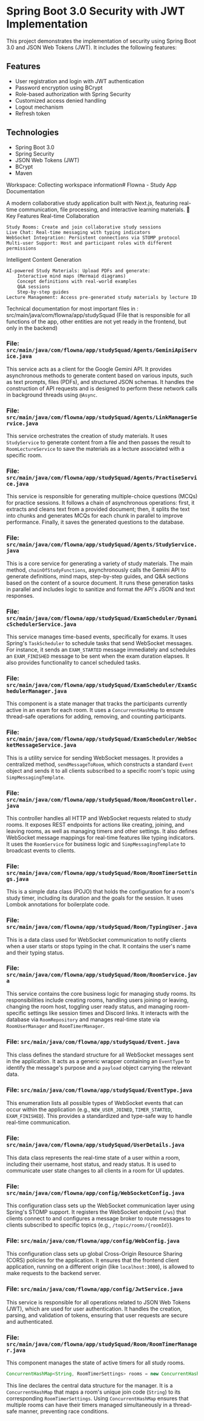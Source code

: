 # Spring Boot 3.0 Security with JWT Implementation
This project demonstrates the implementation of security using Spring Boot 3.0 and JSON Web Tokens (JWT). It includes the following features:

## Features
* User registration and login with JWT authentication
* Password encryption using BCrypt
* Role-based authorization with Spring Security
* Customized access denied handling
* Logout mechanism
* Refresh token

## Technologies
* Spring Boot 3.0
* Spring Security
* JSON Web Tokens (JWT)
* BCrypt
* Maven

  

 Workspace: Collecting workspace information# Flowna - Study App Documentation

A modern collaborative study application built with Next.js, featuring real-time communication, file processing, and interactive learning materials.
🚀 Key Features
Real-time Collaboration

    Study Rooms: Create and join collaborative study sessions
    Live Chat: Real-time messaging with typing indicators
    WebSocket Integration: Persistent connections via STOMP protocol
    Multi-user Support: Host and participant roles with different permissions

Intelligent Content Generation

    AI-powered Study Materials: Upload PDFs and generate:
        Interactive mind maps (Mermaid diagrams)
        Concept definitions with real-world examples
        Q&A sessions
        Step-by-step guides
    Lecture Management: Access pre-generated study materials by lecture ID



Technical documentation for most important files in : src/main/java/com/flowna/app/studySquad (File that is responsible for all functions of the app, other entities are not yet ready in the frontend, but only in the backend)

### File: `src/main/java/com/flowna/app/studySquad/Agents/GeminiApiService.java`
This service acts as a client for the Google Gemini API. It provides asynchronous methods to generate content based on various inputs, such as text prompts, files (PDFs), and structured JSON schemas. It handles the construction of API requests and is designed to perform these network calls in background threads using `@Async`.

### File: `src/main/java/com/flowna/app/studySquad/Agents/LinkManagerService.java`
This service orchestrates the creation of study materials. It uses `StudyService` to generate content from a file and then passes the result to `RoomLectureService` to save the materials as a lecture associated with a specific room.

### File: `src/main/java/com/flowna/app/studySquad/Agents/PractiseService.java`
This service is responsible for generating multiple-choice questions (MCQs) for practice sessions. It follows a chain of asynchronous operations: first, it extracts and cleans text from a provided document; then, it splits the text into chunks and generates MCQs for each chunk in parallel to improve performance. Finally, it saves the generated questions to the database.

### File: `src/main/java/com/flowna/app/studySquad/Agents/StudyService.java`
This is a core service for generating a variety of study materials. The main method, `chainOfStudyFunctions`, asynchronously calls the Gemini API to generate definitions, mind maps, step-by-step guides, and Q&A sections based on the content of a source document. It runs these generation tasks in parallel and includes logic to sanitize and format the API's JSON and text responses.

### File: `src/main/java/com/flowna/app/studySquad/ExamScheduler/DynamicSchedulerService.java`
This service manages time-based events, specifically for exams. It uses Spring's `TaskScheduler` to schedule tasks that send WebSocket messages. For instance, it sends an `EXAM_STARTED` message immediately and schedules an `EXAM_FINISHED` message to be sent when the exam duration elapses. It also provides functionality to cancel scheduled tasks.

### File: `src/main/java/com/flowna/app/studySquad/ExamScheduler/ExamSchedulerManager.java`
This component is a state manager that tracks the participants currently active in an exam for each room. It uses a `ConcurrentHashMap` to ensure thread-safe operations for adding, removing, and counting participants.

### File: `src/main/java/com/flowna/app/studySquad/ExamScheduler/WebSocketMessageService.java`
This is a utility service for sending WebSocket messages. It provides a centralized method, `sendMessageToRoom`, which constructs a standard `Event` object and sends it to all clients subscribed to a specific room's topic using `SimpMessagingTemplate`.

### File: `src/main/java/com/flowna/app/studySquad/Room/RoomController.java`
This controller handles all HTTP and WebSocket requests related to study rooms. It exposes REST endpoints for actions like creating, joining, and leaving rooms, as well as managing timers and other settings. It also defines WebSocket message mappings for real-time features like typing indicators. It uses the `RoomService` for business logic and `SimpMessagingTemplate` to broadcast events to clients.

### File: `src/main/java/com/flowna/app/studySquad/Room/RoomTimerSettings.java`
This is a simple data class (POJO) that holds the configuration for a room's study timer, including its duration and the goals for the session. It uses Lombok annotations for boilerplate code.

### File: `src/main/java/com/flowna/app/studySquad/Room/TypingUser.java`
This is a data class used for WebSocket communication to notify clients when a user starts or stops typing in the chat. It contains the user's name and their typing status.

### File: `src/main/java/com/flowna/app/studySquad/Room/RoomService.java`
This service contains the core business logic for managing study rooms. Its responsibilities include creating rooms, handling users joining or leaving, changing the room host, toggling user ready status, and managing room-specific settings like session times and Discord links. It interacts with the database via `RoomRepository` and manages real-time state via `RoomUserManager` and `RoomTimerManager`.

### File: `src/main/java/com/flowna/app/studySquad/Event.java`
This class defines the standard structure for all WebSocket messages sent in the application. It acts as a generic wrapper containing an `EventType` to identify the message's purpose and a `payload` object carrying the relevant data.

### File: `src/main/java/com/flowna/app/studySquad/EventType.java`
This enumeration lists all possible types of WebSocket events that can occur within the application (e.g., `NEW_USER_JOINED`, `TIMER_STARTED`, `EXAM_FINISHED`). This provides a standardized and type-safe way to handle real-time communication.

### File: `src/main/java/com/flowna/app/studySquad/UserDetails.java`
This data class represents the real-time state of a user within a room, including their username, host status, and ready status. It is used to communicate user state changes to all clients in a room for UI updates.

### File: `src/main/java/com/flowna/app/config/WebSocketConfig.java`
This configuration class sets up the WebSocket communication layer using Spring's STOMP support. It registers the WebSocket endpoint (`/ws`) that clients connect to and configures a message broker to route messages to clients subscribed to specific topics (e.g., `/topic/rooms/{roomId}`).

### File: `src/main/java/com/flowna/app/config/WebConfig.java`
This configuration class sets up global Cross-Origin Resource Sharing (CORS) policies for the application. It ensures that the frontend client application, running on a different origin (like `localhost:3000`), is allowed to make requests to the backend server.

### File: `src/main/java/com/flowna/app/config/JwtService.java`
This service is responsible for all operations related to JSON Web Tokens (JWT), which are used for user authentication. It handles the creation, parsing, and validation of tokens, ensuring that user requests are secure and authenticated.

### File: `src/main/java/com/flowna/app/studySquad/Room/RoomTimerManager.java`
This component manages the state of active timers for all study rooms.
```java
ConcurrentHashMap<String, RoomTimerSettings> rooms = new ConcurrentHashMap<>();
```
This line declares the central data structure for the manager. It is a `ConcurrentHashMap` that maps a room's unique join code (`String`) to its corresponding `RoomTimerSettings`. Using `ConcurrentHashMap` ensures that multiple rooms can have their timers managed simultaneously in a thread-safe manner, preventing race conditions.
